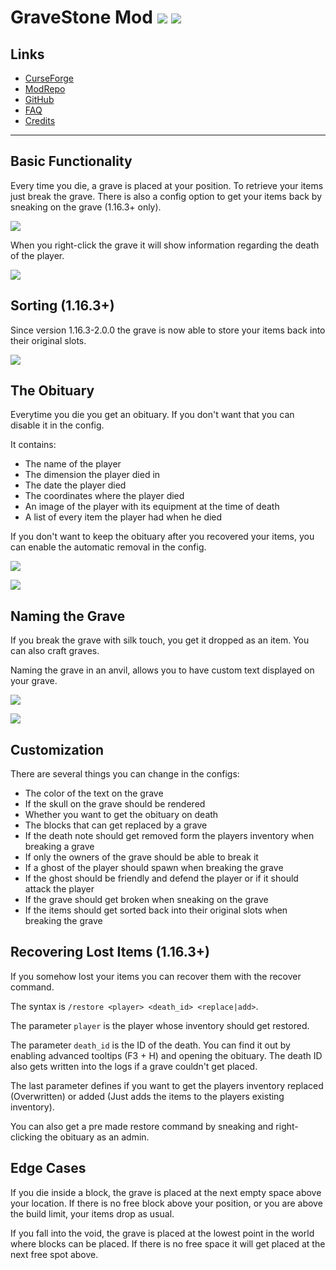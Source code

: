 # GraveStone Mod ![](http://cf.way2muchnoise.eu/full_238551_downloads.svg) ![](http://cf.way2muchnoise.eu/versions/238551.svg)

## Links
- [CurseForge](https://www.curseforge.com/minecraft/mc-mods/gravestone-mod)
- [ModRepo](https://modrepo.de/minecraft/gravestone/overview)
- [GitHub](https://github.com/henkelmax/gravestone)
- [FAQ](https://modrepo.de/minecraft/gravestone/faq)
- [Credits](https://modrepo.de/minecraft/gravestone/credits)

---

## Basic Functionality
Every time you die, a grave is placed at your position.
To retrieve your items just break the grave.
There is also a config option to get your items back by sneaking on the grave (1.16.3+ only).

![](https://i.imgur.com/7CGWKim.png)

When you right-click the grave it will show information regarding the death of the player.

![](https://i.imgur.com/2CtZE7H.png)

## Sorting (1.16.3+)
Since version 1.16.3-2.0.0 the grave is now able to store your items back into their original slots.

![](https://media1.giphy.com/media/em8yzTjuJOxrMQJqBG/giphy.gif)

## The Obituary
Everytime you die you get an obituary. If you don't want that you can disable it in the config.

It contains:

- The name of the player
- The dimension the player died in
- The date the player died
- The coordinates where the player died
- An image of the player with its equipment at the time of death
- A list of every item the player had when he died

If you don't want to keep the obituary after you recovered your items, you can enable the automatic removal in the config.

![](https://i.imgur.com/mc2CMaK.png)

![](https://i.imgur.com/vOVetsl.png)

## Naming the Grave
If you break the grave with silk touch, you get it dropped as an item.
You can also craft graves.

Naming the grave in an anvil, allows you to have custom text displayed on your grave.

![](https://i.imgur.com/fB6gl6Y.png)

![](https://i.imgur.com/auVMOS1.png)

## Customization
There are several things you can change in the configs:

- The color of the text on the grave
- If the skull on the grave should be rendered
- Whether you want to get the obituary on death
- The blocks that can get replaced by a grave
- If the death note should get removed form the players inventory when breaking a grave
- If only the owners of the grave should be able to break it
- If a ghost of the player should spawn when breaking the grave
- If the ghost should be friendly and defend the player or if it should attack the player
- If the grave should get broken when sneaking on the grave
- If the items should get sorted back into their original slots when breaking the grave

## Recovering Lost Items (1.16.3+)
If you somehow lost your items you can recover them with the recover command.

The syntax is `/restore <player> <death_id> <replace|add>`.

The parameter `player` is the player whose inventory should get restored.

The parameter `death_id` is the ID of the death. You can find it out by enabling advanced tooltips (F3 + H) and opening the obituary. The death ID also gets written into the logs if a grave couldn't get placed.

The last parameter defines if you want to get the players inventory replaced (Overwritten) or added (Just adds the items to the players existing inventory).


You can also get a pre made restore command by sneaking and right-clicking the obituary as an admin.


## Edge Cases
If you die inside a block, the grave is placed at the next empty space above your location. If there is no free block above your position, or you are above the build limit, your items drop as usual.

If you fall into the void, the grave is placed at the lowest point in the world where blocks can be placed. If there is no free space it will get placed at the next free spot above.
